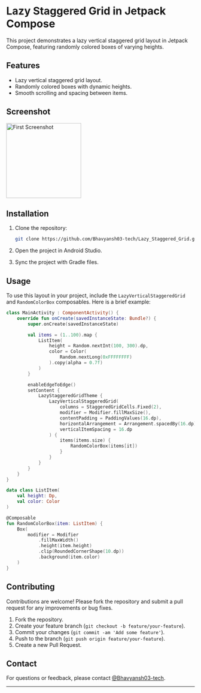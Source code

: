 # Lazy Staggered Grid in Jetpack Compose

This project demonstrates a lazy vertical staggered grid layout in Jetpack Compose, featuring randomly colored boxes of varying heights.

## Features

- Lazy vertical staggered grid layout.
- Randomly colored boxes with dynamic heights.
- Smooth scrolling and spacing between items.

## Screenshot
<img src="https://github.com/user-attachments/assets/e24c53e2-905b-489f-a844-a5e7dc5aed24" alt="First Screenshot" style="width: 200px; height: auto">

## Installation

1. Clone the repository:
    ```sh
    git clone https://github.com/Bhavyansh03-tech/Lazy_Staggered_Grid.git
    ```

2. Open the project in Android Studio.

3. Sync the project with Gradle files.

## Usage

To use this layout in your project, include the `LazyVerticalStaggeredGrid` and `RandomColorBox` composables. Here is a brief example:

```kotlin
class MainActivity : ComponentActivity() {
    override fun onCreate(savedInstanceState: Bundle?) {
        super.onCreate(savedInstanceState)

        val items = (1..100).map {
            ListItem(
                height = Random.nextInt(100, 300).dp,
                color = Color(
                    Random.nextLong(0xFFFFFFFF)
                ).copy(alpha = 0.7f)
            )
        }

        enableEdgeToEdge()
        setContent {
            LazyStaggeredGridTheme {
                LazyVerticalStaggeredGrid(
                    columns = StaggeredGridCells.Fixed(2),
                    modifier = Modifier.fillMaxSize(),
                    contentPadding = PaddingValues(16.dp),
                    horizontalArrangement = Arrangement.spacedBy(16.dp),
                    verticalItemSpacing = 16.dp
                ) {
                    items(items.size) {
                        RandomColorBox(items[it])
                    }
                }
            }
        }
    }
}

data class ListItem(
    val height: Dp,
    val color: Color
)

@Composable
fun RandomColorBox(item: ListItem) {
    Box(
        modifier = Modifier
            .fillMaxWidth()
            .height(item.height)
            .clip(RoundedCornerShape(10.dp))
            .background(item.color)
    )
}
```

## Contributing

Contributions are welcome! Please fork the repository and submit a pull request for any improvements or bug fixes.

1. Fork the repository.
2. Create your feature branch (`git checkout -b feature/your-feature`).
3. Commit your changes (`git commit -am 'Add some feature'`).
4. Push to the branch (`git push origin feature/your-feature`).
5. Create a new Pull Request.

## Contact

For questions or feedback, please contact [@Bhavyansh03-tech](https://github.com/Bhavyansh03-tech).

---
